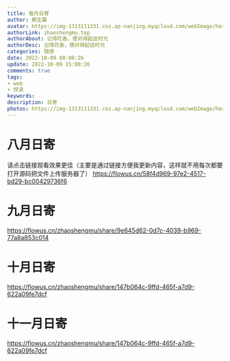 ```yaml
---
title: 每月日寄
author: 朝生暮
avatar: https://img-1313111331.cos.ap-nanjing.myqcloud.com/webImage/hexoWeb202208061248833.png
authorLink: zhaoshengmu.top
authorAbout: 记得花香，便对得起这时光
authorDesc: 记得花香，便对得起这时光
categories: 随想
date: 2022-10-09 08:08:26
update: 2022-10-09 15:08:26
comments: true
tags:
- web
- 悦读
keywords:
description: 日寄
photos: https://img-1313111331.cos.ap-nanjing.myqcloud.com/webImage/hexoWeb/202208061255253.jpg
---
```

# 八月日寄
请点击链接观看效果更佳（主要是通过链接方便我更新内容，这样就不用每次都要打开源码把文件上传服务器了）
https://flowus.cn/58f4d969-97e2-4517-bd29-bc00429736f6

# 九月日寄
https://flowus.cn/zhaoshengmu/share/9e645d62-0d7c-4039-b969-77a8a853c014

# 十月日寄
https://flowus.cn/zhaoshengmu/share/147b064c-9ffd-465f-a7d9-622a09fe7dcf

# 十一月日寄
https://flowus.cn/zhaoshengmu/share/147b064c-9ffd-465f-a7d9-622a09fe7dcf